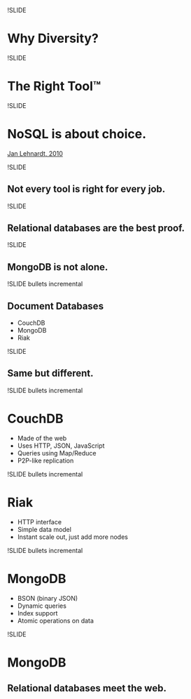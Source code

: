 !SLIDE

# Why Diversity? #

!SLIDE

# The Right Tool™ #

!SLIDE

# NoSQL is about choice. #

<p class="caption"><a href="http://talks.jan.io/buzzwords-2010.html#present">Jan Lehnardt, 2010</a></p>

!SLIDE

## Not every tool is right for every job. ##

!SLIDE

## Relational databases are the best proof. ##

!SLIDE

## MongoDB is not alone. ##

!SLIDE bullets incremental

## Document Databases ##

* CouchDB
* MongoDB
* Riak

!SLIDE

## Same but different. ##

!SLIDE bullets incremental

# CouchDB #

* Made of the web
* Uses HTTP, JSON, JavaScript
* Queries using Map/Reduce
* P2P-like replication

!SLIDE bullets incremental

# Riak #

* HTTP interface
* Simple data model
* Instant scale out, just add more nodes 

!SLIDE bullets incremental

# MongoDB #

* BSON (binary JSON)
* Dynamic queries
* Index support
* Atomic operations on data

!SLIDE

# MongoDB #

## Relational databases meet the web. ##
